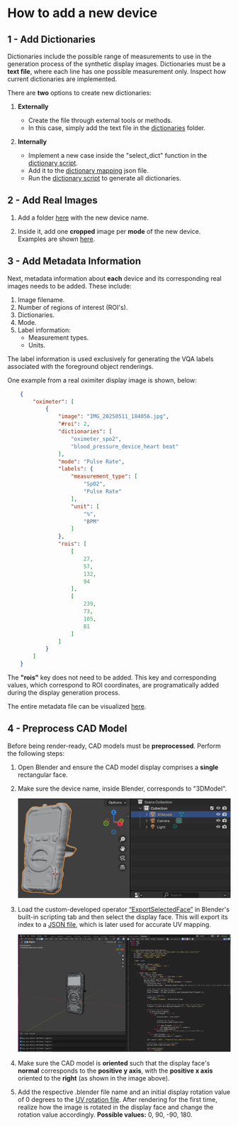 # How to add a new device

## 1 - Add Dictionaries

Dictionaries include the possible range of measurements to use in the generation process of the synthetic display images. Dictionaries must be a **text file**, where each line has one possible measurement only. Inspect how current dictionaries are implemented. 

There are **two** options to create new dictionaries:

1. **Externally**
    * Create the file through external tools or methods. 
    * In this case, simply add the text file in the [dictionaries](displays/dicts/) folder.

1. **Internally**
    * Implement a new case inside the "select_dict" function in the [dictionary script](displays/create_dictionary.py).
    * Add it to the [dictionary mapping](displays/dicts/dicts_list.json) json file.
    * Run the [dictionary script](displays/create_dictionary.py) to generate all dictionaries.


## 2 - Add Real Images

1. Add a folder [here](displays/images/real/) with the new device name. 

1. Inside it, add one **cropped** image per **mode** of the new device. Examples are shown [here](displays/images/real/).

## 3 - Add Metadata Information

Next, metadata information about **each** device and its corresponding real images needs to be added. These include:

1. Image filename.
1. Number of regions of interest (ROI's).
1. Dictionaries.
1. Mode.
1. Label information:
    * Measurement types.
    * Units.

The label information is used exclusively for generating the VQA labels associated with the foreground object renderings.

One example from a real oximiter display image is shown, below:


```json
    {
        "oximeter": [
            {
                "image": "IMG_20250511_184056.jpg",
                "#roi": 2,
                "dictionaries": [
                    "oximeter_spo2",
                    "blood_pressure_device_heart beat"
                ],
                "mode": "Pulse Rate",
                "labels": {
                    "measurement_type": [
                        "SpO2",
                        "Pulse Rate"
                    ],
                    "unit": [
                        "%",
                        "BPM"
                    ]
                },
                "rois": [
                    [
                        27,
                        57,
                        132,
                        94
                    ],
                    [
                        239,
                        73,
                        105,
                        81
                    ]
                ]
            }
        ]
    }
```

The **"rois"** key does not need to be added. This key and corresponding values, which correspond to ROI coordinates, are programatically added during the display generation process.  

The entire metadata file can be visualized [here](displays/roi_mappings.json).

## 4 - Preprocess CAD Model

Before being render-ready, CAD models must be **preprocessed**. Perform the following steps:

1. Open Blender and ensure the CAD model display comprises a **single** rectangular face.
1. Make sure the device name, inside Blender, corresponds to "3DModel".

    ![3DModel](figures/3DModel.png)

1. Load the custom-developed operator [“ExportSelectedFace”](face_selector.py) in Blender's built-in scripting tab and then select the display face. This will export its index to a [JSON file](models/face_indices.json), which is later used for accurate UV mapping.

    ![Operator](figures/face_selector.png)

1. Make sure the CAD model is **oriented** such that the display face's **normal** corresponds to the **positive y axis**, with the **positive x axis** oriented to the **right** (as shown in the image above). 

1. Add the respective .blender file name and an initial display rotation value of 0 degrees to the [UV rotation file](uv_rotation.json). After rendering for the first time, realize how the image is rotated in the display face and change the rotation value accordingly. **Possible values:** 0, 90, -90, 180.